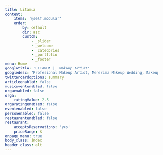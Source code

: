 ```yaml
---
title: Litamua
content:
    items: '@self.modular'
    order:
        by: default
        dir: asc
        custom:
            - _slider
            - _welcome
            - _categories
            - _portfolio
            - _footer
menu: Home
googletitle: 'LITAMUA |  Makeup Artist'
googledesc: 'Profesional Makeup Artist, Menerima Makeup Wedding, Makeup Party, Makeup Sweet 17th dan Makeup Wisuda. Makeup Malang,'
twittercardoptions: summary
articleenabled: false
musiceventenabled: false
orgaenabled: false
orga:
    ratingValue: 2.5
orgaratingenabled: false
eventenabled: false
personenabled: false
restaurantenabled: false
restaurant:
    acceptsReservations: 'yes'
    priceRange: $
onpage_menu: true
body_class: index
header_class: alt
---
```


